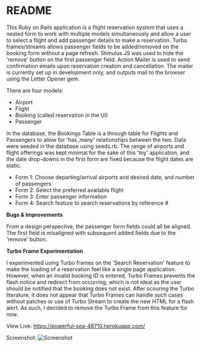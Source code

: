 # README


This Ruby on Rails application is a flight reservation system that uses a nested form to work with multiple models simultaneously and allow a user to select a flight and add passenger details to make a reservation. Turbo frames/streams allows passenger fields to be added/removed on the booking form without a page refresh. Stimulus JS was used to hide the 'remove' button on the first passenger field. Action Mailer is used to send confirmation emails upon reservation creation and cancellation. The mailer is currently set up in development only, and outputs mail to the browser using the Letter Opener gem.

There are four models:
- Airport
- Flight
- Booking (called reservation in the UI)
- Passenger

In the database, the Bookings Table is a through table for Flights and Passengers to allow for 'has_many' relationships between the two. Data were seeded in the database using seeds.rb. The range of airports and flight offerings was kept minimal for the sake of this 'toy' application, and the date drop-downs in the first form are fixed because the flight dates are static.

- Form 1: Choose departing/arrival airports and desired date, and number of passengers
- Form 2: Select the preferred available flight
- Form 3: Enter passenger information
- Form 4: Search feature to search reservations by reference #

**Bugs & Improvements**


From a design perspective, the passenger form fields could all be aligned. The first field is misaligned with subsequent added fields due to the 'remove' button.

**Turbo Frame Experimentation**


I experimented using Turbo frames on the 'Search Reservation' feature to make the loading of a reservation feel like a single page application. However, when an invalid booking ID is entered, Turbo Frames prevents the flash notice and redirect from occurring, which is not ideal as the user should be notified that the booking does not exist. After scouring the Turbo literature, it does not appear that Turbo Frames can handle such cases without patches or use of Turbo Stream to create the new HTML for a flash alert. As such, I decided to remove the Turbo Frame from this feature for now.


View Live: https://powerful-sea-48710.herokuapp.com/ 


Screenshot:
![Screenshot](./Screensht.png?raw=true "")



